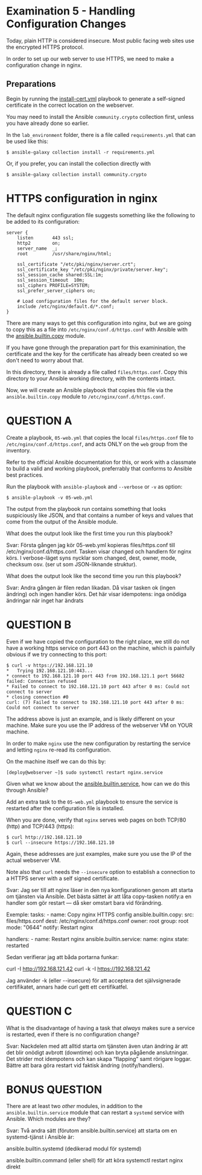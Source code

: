 # Examination 5 - Handling Configuration Changes

Today, plain HTTP is considered insecure. Most public facing web sites use the encrypted HTTPS
protocol.

In order to set up our web server to use HTTPS, we need to make a configuration change in nginx.

## Preparations

Begin by running the [install-cert.yml](install-cert.yml) playbook to generate a self-signed certificate
in the correct location on the webserver.

You may need to install the Ansible `community.crypto` collection first, unless you have
already done so earlier.

In the `lab_environment` folder, there is a file called `requirements.yml` that can be used like this:

    $ ansible-galaxy collection install -r requirements.yml

Or, if you prefer, you can install the collection directly with

    $ ansible-galaxy collection install community.crypto

# HTTPS configuration in nginx

The default nginx configuration file suggests something like the following to be added to its
configuration:

    server {
        listen       443 ssl;
        http2        on;
        server_name  _;
        root         /usr/share/nginx/html;

        ssl_certificate "/etc/pki/nginx/server.crt";
        ssl_certificate_key "/etc/pki/nginx/private/server.key";
        ssl_session_cache shared:SSL:1m;
        ssl_session_timeout  10m;
        ssl_ciphers PROFILE=SYSTEM;
        ssl_prefer_server_ciphers on;

        # Load configuration files for the default server block.
        include /etc/nginx/default.d/*.conf;
    }

There are many ways to get this configuration into nginx, but we are going to copy
this as a file into `/etc/nginx/conf.d/https.conf` with Ansible with the
[ansible.builtin.copy](https://docs.ansible.com/ansible/latest/collections/ansible/builtin/copy_module.html)
module.

If you have gone through the preparation part for this examinination, the certificate and the key for the
certificate has already been created so we don't need to worry about that.

In this directory, there is already a file called `files/https.conf`. Copy this directory to your Ansible
working directory, with the contents intact.

Now, we will create an Ansible playbook that copies this file via the `ansible.builtin.copy` module
to `/etc/nginx/conf.d/https.conf`.

# QUESTION A

Create a playbook, `05-web.yml` that copies the local `files/https.conf` file to `/etc/nginx/conf.d/https.conf`,
and acts ONLY on the `web` group from the inventory.

Refer to the official Ansible documentation for this, or work with a classmate to
build a valid and working playbook, preferrably that conforms to Ansible best practices.

Run the playbook with `ansible-playbook` and `--verbose` or `-v` as option:

    $ ansible-playbook -v 05-web.yml

The output from the playbook run contains something that looks suspiciously like JSON, and that contains
a number of keys and values that come from the output of the Ansible module.

What does the output look like the first time you run this playbook?

Svar:
Första gången jag kör 05-web.yml kopieras files/https.conf till /etc/nginx/conf.d/https.conf. Tasken visar changed och handlern för nginx körs. I verbose-läget syns nycklar som changed, dest, owner, mode, checksum osv. (ser ut som JSON-liknande struktur). 

What does the output look like the second time you run this playbook?

Svar:
Andra gången är filen redan likadan. Då visar tasken ok (ingen ändring) och ingen handler körs. Det här visar idempotens: inga onödiga ändringar när inget har ändrats



# QUESTION B

Even if we have copied the configuration to the right place, we still do not have a working https service
on port 443 on the machine, which is painfully obvious if we try connecting to this port:

    $ curl -v https://192.168.121.10
    *   Trying 192.168.121.10:443...
    * connect to 192.168.121.10 port 443 from 192.168.121.1 port 56682 failed: Connection refused
    * Failed to connect to 192.168.121.10 port 443 after 0 ms: Could not connect to server
    * closing connection #0
    curl: (7) Failed to connect to 192.168.121.10 port 443 after 0 ms: Could not connect to server

The address above is just an example, and is likely different on your machine. Make sure you use the IP address
of the webserver VM on YOUR machine.

In order to make `nginx` use the new configuration by restarting the service and letting `nginx` re-read
its configuration.

On the machine itself we can do this by:

    [deploy@webserver ~]$ sudo systemctl restart nginx.service

Given what we know about the [ansible.builtin.service](https://docs.ansible.com/ansible/latest/collections/ansible/builtin/service_module.html),
how can we do this through Ansible?

Add an extra task to the `05-web.yml` playbook to ensure the service is restarted after the configuration
file is installed.

When you are done, verify that `nginx` serves web pages on both TCP/80 (http) and TCP/443 (https):

    $ curl http://192.168.121.10
    $ curl --insecure https://192.168.121.10

Again, these addresses are just examples, make sure you use the IP of the actual webserver VM.

Note also that `curl` needs the `--insecure` option to establish a connection to a HTTPS server with
a self signed certificate.

Svar:
Jag ser till att nginx läser in den nya konfigurationen genom att starta om tjänsten via Ansible. Det bästa sättet är att låta copy-tasken notify:a en handler som gör restart — då sker omstart bara vid förändring.

Exemple:
      tasks:
    - name: Copy nginx HTTPS config
      ansible.builtin.copy:
        src: files/https.conf
        dest: /etc/nginx/conf.d/https.conf
        owner: root
        group: root
        mode: "0644"
      notify: Restart nginx

  handlers:
    - name: Restart nginx
      ansible.builtin.service:
        name: nginx
        state: restarted


Sedan verifierar jag att båda portarna funkar:


curl -I http://192.168.121.42
curl -k -I https://192.168.121.42

Jag använder -k (eller --insecure) för att acceptera det självsignerade certifikatet, annars hade curl gett ett certifikatfel.


# QUESTION C

What is the disadvantage of having a task that _always_ makes sure a service is restarted, even if there is
no configuration change?

Svar:
Nackdelen med att alltid starta om tjänsten även utan ändring är att det blir onödigt avbrott (downtime) och kan bryta pågående anslutningar. Det strider mot idempotens och kan skapa “flapping” samt rörigare loggar. Bättre att bara göra restart vid faktisk ändring (notify/handlers).

# BONUS QUESTION

There are at least two _other_ modules, in addition to the `ansible.builtin.service` module that can restart
a `systemd` service with Ansible. Which modules are they?

Svar:
Två andra sätt (förutom ansible.builtin.service) att starta om en systemd-tjänst i Ansible är:

ansible.builtin.systemd (dedikerad modul för systemd)

ansible.builtin.command (eller shell) för att köra systemctl restart nginx direkt

 
